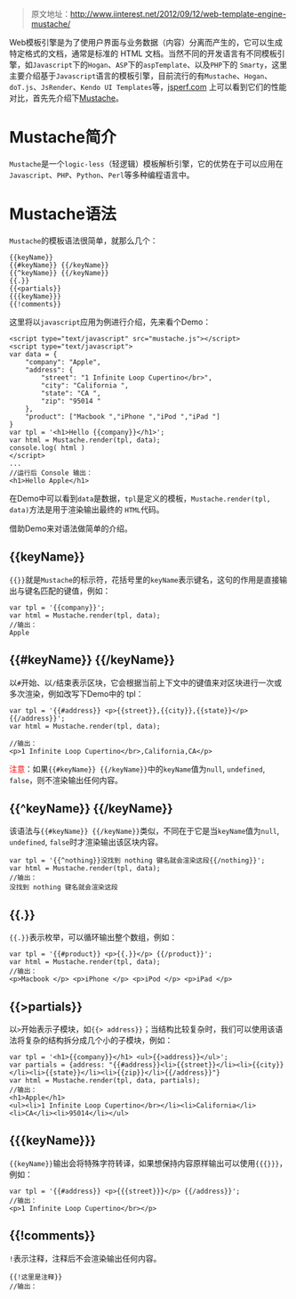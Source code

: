 > 原文地址：<http://www.iinterest.net/2012/09/12/web-template-engine-mustache/>

Web模板引擎是为了使用户界面与业务数据（内容）分离而产生的，它可以生成特定格式的文档，通常是标准的 HTML 文档。当然不同的开发语言有不同模板引擎，如`Javascript`下的`Hogan`、`ASP`下的`aspTemplate`、以及`PHP`下的 `Smarty`，这里主要介绍基于`Javascript`语言的模板引擎，目前流行的有`Mustache`、`Hogan`、`doT.js`、`JsRender`、`Kendo UI Templates`等，[jsperf.com](http://jsperf.com/dom-vs-innerhtml-based-templating/414 "jsperf.com") 上可以看到它们的性能对比，首先先介绍下[Mustache](http://mustache.github.io/ "Mustache")。  

# Mustache简介
`Mustache`是一个`logic-less`（轻逻辑）模板解析引擎，它的优势在于可以应用在`Javascript`、`PHP`、`Python`、`Perl`等多种编程语言中。

# Mustache语法
`Mustache`的模板语法很简单，就那么几个：

	{{keyName}}
	{{#keyName}} {{/keyName}}
	{{^keyName}} {{/keyName}}
	{{.}}
	{{<partials}}
	{{{keyName}}}
	{{!comments}}

这里将以`javascript`应用为例进行介绍，先来看个Demo： 

	<script type="text/javascript" src="mustache.js"></script>
	<script type="text/javascript">
	var data = {
	    "company": "Apple",
	    "address": {
	        "street": "1 Infinite Loop Cupertino</br>",
	        "city": "California ",
	        "state": "CA ",
	        "zip": "95014 "
	    },
	    "product": ["Macbook ","iPhone ","iPod ","iPad "]
	}
	var tpl = '<h1>Hello {{company}}</h1>';
	var html = Mustache.render(tpl, data);
	console.log( html )
	</script>
	...
	//运行后 Console 输出：
	<h1>Hello Apple</h1>

在Demo中可以看到`data`是数据，`tpl`是定义的模板，`Mustache.render(tpl, data)`方法是用于渲染输出最终的 `HTML`代码。

借助Demo来对语法做简单的介绍。

## {{keyName}}

`{{}}`就是`Mustache`的标示符，花括号里的`keyName`表示键名，这句的作用是直接输出与键名匹配的键值，例如： 

	var tpl = '{{company}}';
	var html = Mustache.render(tpl, data);
	//输出：
	Apple
	
## {{#keyName}} {{/keyName}}

以`#`开始、以`/`结束表示区块，它会根据当前上下文中的键值来对区块进行一次或多次渲染，例如改写下Demo中的 tpl：

	var tpl = '{{#address}} <p>{{street}},{{city}},{{state}}</p> {{/address}}';
	var html = Mustache.render(tpl, data);
	 
	//输出：
	<p>1 Infinite Loop Cupertino</br>,California,CA</p>

<font color=red>注意</font>：如果`{{#keyName}} {{/keyName}}`中的`keyName`值为`null`, `undefined`, `false`，则不渲染输出任何内容。 

## {{^keyName}} {{/keyName}}

该语法与`{{#keyName}} {{/keyName}}`类似，不同在于它是当`keyName`值为`null`, `undefined`, `false`时才渲染输出该区块内容。 

	var tpl = '{{^nothing}}没找到 nothing 键名就会渲染这段{{/nothing}}';
	var html = Mustache.render(tpl, data);
	//输出：
	没找到 nothing 键名就会渲染这段

## {{.}}
`{{.}}`表示枚举，可以循环输出整个数组，例如：

	var tpl = '{{#product}} <p>{{.}}</p> {{/product}}';
	var html = Mustache.render(tpl, data);
	//输出：
	<p>Macbook </p> <p>iPhone </p> <p>iPod </p> <p>iPad </p>

## {{>partials}}
以`>`开始表示子模块，如`{{> address}}`；当结构比较复杂时，我们可以使用该语法将复杂的结构拆分成几个小的子模块，例如：

	var tpl = '<h1>{{company}}</h1> <ul>{{>address}}</ul>';
	var partials = {address: "{{#address}}<li>{{street}}</li><li>{{city}}</li><li>{{state}}</li><li>{{zip}}</li>{{/address}}"}
	var html = Mustache.render(tpl, data, partials);
	//输出：
	<h1>Apple</h1>
	<ul><li>1 Infinite Loop Cupertino</br></li><li>California</li><li>CA</li><li>95014</li></ul>

## {{{keyName}}}
`{{keyName}}`输出会将特殊字符转译，如果想保持内容原样输出可以使用`{{{}}}`，例如：

	var tpl = '{{#address}} <p>{{{street}}}</p> {{/address}}';
	//输出：
	<p>1 Infinite Loop Cupertino</br></p>

## {{!comments}}
`!`表示注释，注释后不会渲染输出任何内容。 
	
	{{!这里是注释}}
	//输出：